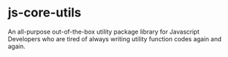 # js-core-utils
An all-purpose out-of-the-box utility package library for Javascript Developers who are tired of always writing utility function codes again and again.

